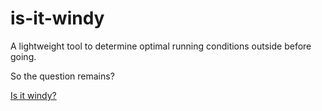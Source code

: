 # is-it-windy
A lightweight tool to determine optimal running conditions outside before going.

So the question remains?

[Is it windy?](https://danishkodemonkey.github.io/is-it-windy/)
